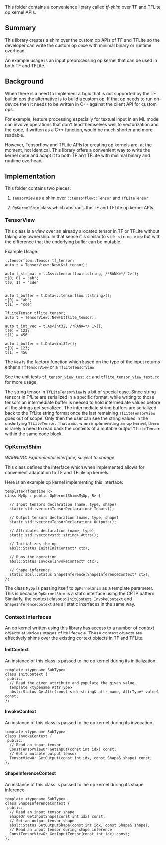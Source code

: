 This folder contains a convenience library called *tf-shim* over TF and TFLite
op kernel APIs.

## Summary

This library creates a shim over the custom op APIs of TF and TFLite so the
developer can write the custom op once with minimal binary or runtime overhead.

An example usage is an input preprocessing op kernel that can be used in
both TF and TFLite.

## Background

When there is a need to implement a logic that is not supported by the TF
builtin ops the alternative is to build a custom op. If that op needs to
run on-device then it needs to be written in C++ against the client API for
custom ops.

For example, feature processing especially for textual input in an ML model
can involve operations that don't lend themselves well to vectorization and the
code, if written as a C++ function, would be much shorter and more readable.

However, Tensorflow and TFLite APIs for creating op kernels are, at the moment,
not identical. This library offers a convenient way to write the kernel once and
adapt it to both TF and TFLite with minimal binary and runtime overhead.

## Implementation

This folder contains two pieces:

1.  `TensorView` as a shim over `::tensorflow::Tensor` and `TfLiteTensor`

2.  `OpKernelShim` class which abstracts the TF and TFLite op kernel APIs.

### TensorView

This class is a *view* over an already allocated tensor in TF or TFLite without
taking any ownership. In that sense it is similar to `std::string_view` but with
the difference that the underlying buffer can be mutable.

Example Usage:

```
::tensorflow::Tensor tf_tensor;
auto t = TensorView::New(&tf_tensor);

auto t_str_mat = t.As<::tensorflow::tstring, /*RANK=*/ 2>();
t(0, 0) = "ab";
t(0, 1) = "cde"


auto t_buffer = t.Data<::tensorflow::tstring>();
t[0] = "ab";
t[1] = "cde"
```

```
TfLiteTensor tflite_tensor;
auto t = TensorView::New(&tflite_tensor);

auto t_int_vec = t.As<int32, /*RANK=*/ 1>();
t(0) = 123;
t(1) = 456

auto t_buffer = t.Data<int32>();
t[0] = 123;
t[1] = 456
```

The `New` is the factory function which based on the type of the input returns
either a `TfTensorView` or a `TfLiteTensorView`.

See the unit tests `tf_tensor_view_test.cc` and `tflite_tensor_view_test.cc` for
more usage.

The string tensor in `TfLiteTensorView` is a bit of special case. Since string
tensors in TfLite are serialized in a specific format, while writing to those
tensors an intermediate buffer is needed to hold intermediate values before all
the strings get serialized. The intermediate string buffers are serialized back
to the TfLite string format once the last remaining `TfLiteTensorView` goes out
of scope. Only then the user can see the string values in the underlying
`TfLiteTensor`. That said, when implementing an op kernel, there is rarely a
need to read back the contents of a mutable output `TfLiteTensor` within the
same code block.

### OpKernelShim

*WARNING: Experimental interface, subject to change*

This class defines the interface which when implemented allows for convenient
adaptation to TF and TFLite op kernels.

Here is an example op kernel implementing this interface:

```
template<TfRuntime R>
class MyOp : public OpKernelShim<MyOp, R> {

  // Input tensors declaration (name, type, shape)
  static std::vector<TensorDeclaration> Inputs();

  // Output tensors declaration (name, type, shape)
  static std::vector<TensorDeclaration> Outputs();

  // Attributes declaration (name, type)
  static std::vector<std::string> Attrs();

  // Initializes the op
  absl::Status Init(InitContext* ctx);

  // Runs the operation
  absl::Status Invoke(InvokeContext* ctx);

  // Shape inference
  static absl::Status ShapeInference(ShapeInferenceContext* ctx);
};
```

The class `MyOp` is passing itself to `OpKernelShim` as a template parameter.
This is because `OpKernelShim` is a static interface using the CRTP pattern.
Similarly, the context classes: `InitContext`, `InvokeContext` and
`ShapeInferenceContext` are all static interfaces in the same way.

### Context Interfaces

An op kernel written using this library has access to a number of *context*
objects at various stages of its lifecycle. These context objects are
effectively shims over the existing context objects in TF and TFLite.

#### InitContext
An instance of this class is passed to the op kernel during its initialization.

```
template <typename SubType>
class InitContext {
 public:
  // Read the given attribute and populate the given value.
  template <typename AttrType>
  absl::Status GetAttr(const std::string& attr_name, AttrType* value) const;
};
```

#### InvokeContext
An instance of this class is passed to the op kernel during its invocation.

```
template <typename SubType>
class InvokeContext {
 public:
  // Read an input tensor
  ConstTensorViewOr GetInput(const int idx) const;
  // Get a mutable output tensor
  TensorViewOr GetOutput(const int idx, const Shape& shape) const;
};
```

#### ShapeInferenceContext
An instance of this class is passed to the op kernel during its shape inference.

```
template <typename SubType>
class ShapeInferenceContext {
 public:
  // Read an input tensor shape
  ShapeOr GetInputShape(const int idx) const;
  // Set an output tensor shape
  absl::Status SetOutputShape(const int idx, const Shape& shape);
  // Read an input tensor during shape inference
  ConstTensorViewOr GetInputTensor(const int idx) const;
};
```
